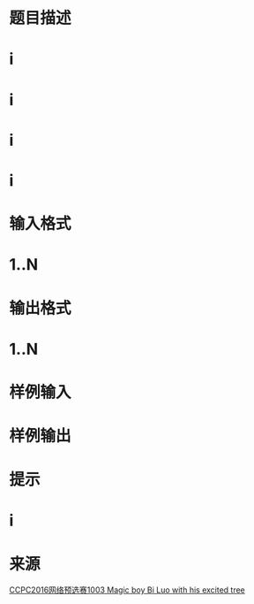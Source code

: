 

# 题目描述



# i



# i



# i



# i



# 输入格式



# 1..N



# 输出格式



# 1..N



# 样例输入



# 样例输出



# 提示



# i



# 来源


<p>
<a href="http://acm.hdu.edu.cn/contests/contest_showproblem.php?pid=1003&amp;cid=719" target="_blank">CCPC2016网络预选赛1003 Magic boy Bi Luo with his excited tree</a> 
</p>
